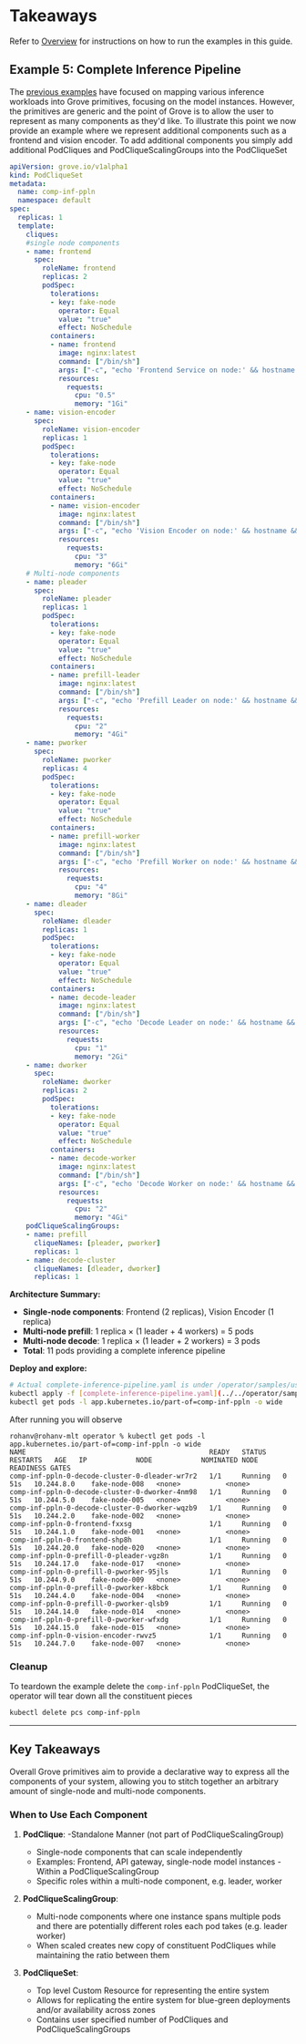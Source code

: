 # Takeaways

Refer to [Overview](./overview.md) for instructions on how to run the examples in this guide.

## Example 5: Complete Inference Pipeline

The [previous examples](./pcsg_intro.md) have focused on mapping various inference workloads into Grove primitives, focusing on the model instances. However, the primitives are generic and the point of Grove is to allow the user to represent as many components as they'd like. To illustrate this point we now provide an example where we represent additional components such as a frontend and vision encoder. To add additional components you simply add additional PodCliques and PodCliqueScalingGroups into the PodCliqueSet

```yaml
apiVersion: grove.io/v1alpha1
kind: PodCliqueSet
metadata:
  name: comp-inf-ppln
  namespace: default
spec:
  replicas: 1
  template:
    cliques:
    #single node components
    - name: frontend
      spec:
        roleName: frontend
        replicas: 2
        podSpec:
          tolerations:
          - key: fake-node
            operator: Equal
            value: "true"
            effect: NoSchedule
          containers:
          - name: frontend
            image: nginx:latest
            command: ["/bin/sh"]
            args: ["-c", "echo 'Frontend Service on node:' && hostname && sleep 3600"]
            resources:
              requests:
                cpu: "0.5"
                memory: "1Gi"
    - name: vision-encoder
      spec:
        roleName: vision-encoder
        replicas: 1
        podSpec:
          tolerations:
          - key: fake-node
            operator: Equal
            value: "true"
            effect: NoSchedule
          containers:
          - name: vision-encoder
            image: nginx:latest
            command: ["/bin/sh"]
            args: ["-c", "echo 'Vision Encoder on node:' && hostname && sleep 3600"]
            resources:
              requests:
                cpu: "3"
                memory: "6Gi"
    # Multi-node components
    - name: pleader
      spec:
        roleName: pleader
        replicas: 1
        podSpec:
          tolerations:
          - key: fake-node
            operator: Equal
            value: "true"
            effect: NoSchedule
          containers:
          - name: prefill-leader
            image: nginx:latest
            command: ["/bin/sh"]
            args: ["-c", "echo 'Prefill Leader on node:' && hostname && sleep 3600"]
            resources:
              requests:
                cpu: "2"
                memory: "4Gi"
    - name: pworker
      spec:
        roleName: pworker
        replicas: 4
        podSpec:
          tolerations:
          - key: fake-node
            operator: Equal
            value: "true"
            effect: NoSchedule
          containers:
          - name: prefill-worker
            image: nginx:latest
            command: ["/bin/sh"]
            args: ["-c", "echo 'Prefill Worker on node:' && hostname && sleep 3600"]
            resources:
              requests:
                cpu: "4"
                memory: "8Gi"
    - name: dleader
      spec:
        roleName: dleader
        replicas: 1
        podSpec:
          tolerations:
          - key: fake-node
            operator: Equal
            value: "true"
            effect: NoSchedule
          containers:
          - name: decode-leader
            image: nginx:latest
            command: ["/bin/sh"]
            args: ["-c", "echo 'Decode Leader on node:' && hostname && sleep 3600"]
            resources:
              requests:
                cpu: "1"
                memory: "2Gi"
    - name: dworker
      spec:
        roleName: dworker
        replicas: 2
        podSpec:
          tolerations:
          - key: fake-node
            operator: Equal
            value: "true"
            effect: NoSchedule
          containers:
          - name: decode-worker
            image: nginx:latest
            command: ["/bin/sh"]
            args: ["-c", "echo 'Decode Worker on node:' && hostname && sleep 3600"]
            resources:
              requests:
                cpu: "2"
                memory: "4Gi"
    podCliqueScalingGroups:
    - name: prefill
      cliqueNames: [pleader, pworker]
      replicas: 1
    - name: decode-cluster
      cliqueNames: [dleader, dworker]
      replicas: 1
```

**Architecture Summary:**
- **Single-node components**: Frontend (2 replicas), Vision Encoder (1 replica)
- **Multi-node prefill**: 1 replica × (1 leader + 4 workers) = 5 pods
- **Multi-node decode**: 1 replica × (1 leader + 2 workers) = 3 pods
- **Total**: 11 pods providing a complete inference pipeline

**Deploy and explore:**
```bash
# Actual complete-inference-pipeline.yaml is under /operator/samples/user_guide/concept_overview, adjust path accordingly
kubectl apply -f [complete-inference-pipeline.yaml](../../operator/samples/user_guide/concept_overview/complete-inference-pipeline.yaml)
kubectl get pods -l app.kubernetes.io/part-of=comp-inf-ppln -o wide
```
After running you will observe
```
rohanv@rohanv-mlt operator % kubectl get pods -l app.kubernetes.io/part-of=comp-inf-ppln -o wide
NAME                                             READY   STATUS    RESTARTS   AGE   IP            NODE            NOMINATED NODE   READINESS GATES
comp-inf-ppln-0-decode-cluster-0-dleader-wr7r2   1/1     Running   0          51s   10.244.8.0    fake-node-008   <none>           <none>
comp-inf-ppln-0-decode-cluster-0-dworker-4nm98   1/1     Running   0          51s   10.244.5.0    fake-node-005   <none>           <none>
comp-inf-ppln-0-decode-cluster-0-dworker-wqzb9   1/1     Running   0          51s   10.244.2.0    fake-node-002   <none>           <none>
comp-inf-ppln-0-frontend-fxxsg                   1/1     Running   0          51s   10.244.1.0    fake-node-001   <none>           <none>
comp-inf-ppln-0-frontend-shp8h                   1/1     Running   0          51s   10.244.20.0   fake-node-020   <none>           <none>
comp-inf-ppln-0-prefill-0-pleader-vgz8n          1/1     Running   0          51s   10.244.17.0   fake-node-017   <none>           <none>
comp-inf-ppln-0-prefill-0-pworker-95jls          1/1     Running   0          51s   10.244.9.0    fake-node-009   <none>           <none>
comp-inf-ppln-0-prefill-0-pworker-k8bck          1/1     Running   0          51s   10.244.4.0    fake-node-004   <none>           <none>
comp-inf-ppln-0-prefill-0-pworker-qlsb9          1/1     Running   0          51s   10.244.14.0   fake-node-014   <none>           <none>
comp-inf-ppln-0-prefill-0-pworker-wfxdg          1/1     Running   0          51s   10.244.15.0   fake-node-015   <none>           <none>
comp-inf-ppln-0-vision-encoder-rwvz5             1/1     Running   0          51s   10.244.7.0    fake-node-007   <none>           <none>
```

### Cleanup
To teardown the example delete the `comp-inf-ppln` PodCliqueSet, the operator will tear down all the constituent pieces

```bash
kubectl delete pcs comp-inf-ppln
```
---

## Key Takeaways

Overall Grove primitives aim to provide a declarative way to express all the components of your system, allowing you to stitch together an arbitrary amount of single-node and multi-node components.

### When to Use Each Component

1. **PodClique**:
  -Standalone Manner (not part of PodCliqueScalingGroup)
   - Single-node components that can scale independently
   - Examples: Frontend, API gateway, single-node model instances
  -Within a PodCliqueScalingGroup
   - Specific roles within a multi-node component, e.g. leader, worker

2. **PodCliqueScalingGroup**:
   - Multi-node components where one instance spans multiple pods and there are potentially different roles each pod takes (e.g. leader worker)
   - When scaled creates new copy of constituent PodCliques while maintaining the ratio between them

3. **PodCliqueSet**:
   - Top level Custom Resource for representing the entire system
   - Allows for replicating the entire system for blue-green deployments and/or availability across zones
   - Contains user specified number of PodCliques and PodCliqueScalingGroups


